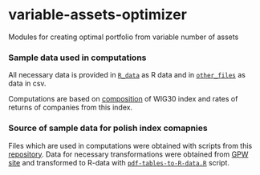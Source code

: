 # variable-assets-optimizer
Modules for creating optimal portfolio from variable number of assets

### Sample data used in computations

All necessary data is provided in [`R_data`](https://github.com/sebb7/variable-assets-optimizer/tree/master/R_data) as R data and in [`other_files`](https://github.com/sebb7/variable-assets-optimizer/blob/master/other_files) as data in csv. 

Computations are based on [composition](https://github.com/sebb7/variable-assets-optimizer/blob/master/other_files/share_in_wig30.csv) of WIG30 index and rates of returns of companies from this index.

### Source of sample data for polish index comapnies

Files which are used in computations were obtained with scripts from this [repository](https://github.com/sebb7/portfolio-analyzer). Data for necessary transformations were obtained from [GPW site](https://www.gpw.pl/historical-index-portfolios) and transformed to R-data with [`pdf-tables-to-R-data.R`](https://github.com/sebb7/portfolio-analyzer/blob/master/pdf-tables-to-R-data.R) script.

